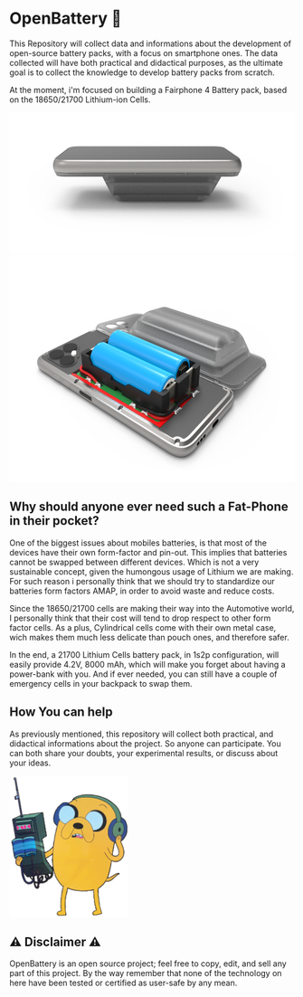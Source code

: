 # OpenBattery 🔋
This Repository will collect data and informations about the development of open-source battery packs, with a focus on smartphone ones.
The data collected will have both practical and didactical purposes, as the ultimate goal is to collect the knowledge to develop battery packs from scratch.

At the moment, i'm focused on building a Fairphone 4 Battery pack, based on the 18650/21700 Lithium-ion Cells.

<p align="center">
  <img height="250" src="https://raw.githubusercontent.com/UnrealPownament/OpenBattery/main/images/FP4rendering_flat.png" alt="FairPhone 4 - OpenBattery - Flat">
  <img height="400" src="https://raw.githubusercontent.com/UnrealPownament/OpenBattery/main/images/FP4rendering_open.png" alt="FairPhone 4 - OpenBattery - Open">
</p>

## Why should anyone ever need such a Fat-Phone in their pocket?
One of the biggest issues about mobiles batteries, is that most of the devices have their own form-factor and pin-out. 
This implies that batteries cannot be swapped between different devices. Which is not a very sustainable concept, given the humongous usage of Lithium we are making. 
For such reason i personally think that we should try to standardize our batteries form factors AMAP, in order to avoid waste and reduce costs. 

Since the 18650/21700 cells are making their way into the Automotive world, I personally think that their cost will tend to drop respect to other form factor cells. As a plus, Cylindrical cells come with their own metal case, wich makes them much less delicate than pouch ones, and therefore safer.

In the end, a 21700 Lithium Cells battery pack, in 1s2p configuration, will easily provide 4.2V, 8000 mAh, which will make you forget about having a power-bank with you. And if ever needed, you can still have a couple of emergency cells in your backpack to swap them.



## How You can help
As previously mentioned, this repository will collect both practical, and didactical informations about the project. So anyone can participate. You can both share your doubts, your experimental results, or discuss about your ideas.

<p align="left">
  <img height="250" src="https://raw.githubusercontent.com/UnrealPownament/OpenBattery/main/images/Jakes_old_phone.png" alt="Jake's OpenBattery Phone">
</p>


## ⚠️ Disclaimer ⚠️
OpenBattery is an open source project; feel free to copy, edit, and sell any part of this project. By the way remember that none of the technology on here have been tested or certified as user-safe by any mean.

